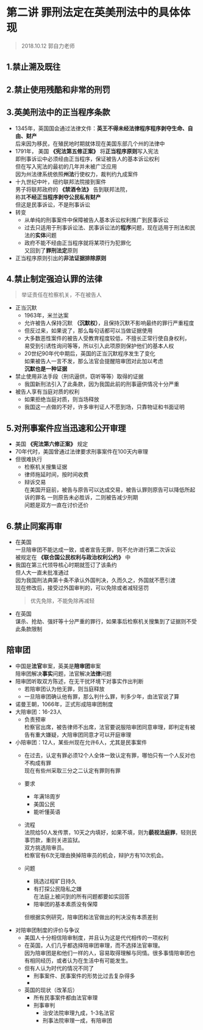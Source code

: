 # 第二讲 罪刑法定在英美刑法中的具体体现
> 2018.10.12 郭自力老师

## 1.禁止溯及既往

## 2.禁止使用残酷和非常的刑罚

## 3.英美刑法中的正当程序条款
* 1345年，英国国会通过法律文件：**英王不得未经法律程序程序剥夺生命、自由、财产**  
  后来因为移民，在殖民地时期就体现在美国东部几个州的法律中    
* 1791年， 美国 **《宪法第五修正案》** 将**正当程序原则**写入宪法  
  即刑事诉讼中必须经由正当程序，保证被告人的基本诉讼权利  
  但在写入宪法的最初的几年并未被广泛应用  
  因为州法律系统依照**州法**行使权力，裁判约九成案件
* 十九世纪中叶，纽约联邦法院接到案件  
  男子将联邦政府的 **《禁酒令法》** 告到联邦法院，  
  称其**不经正当程序剥夺公民私有财产**  
  但这是民事诉讼，不是刑事诉讼  
* 转变
    * 从单纯的刑事案件中保障被告人基本诉讼权利推广到民事诉讼
    * 过去只适用于刑事诉讼法、民事诉讼法的**程序**问题，现在适用于刑法和民法的**实体**问题
    * 政府不能不经由正当程序就将某项行为犯罪化  
    又回到了**罪刑法定**原则
* 正当程序原则引出的**非法证据排除原则**


## 4.禁止制定强迫认罪的法律
> 举证责任在检察机关，不在被告人
* 正当沉默
    * 1963年，米兰达案
    * 允许被告人保持沉默 **（沉默权）**，且保持沉默不影响最终的罪行严重程度
    * 但反过来，如果说了，那么每句话都可以当做证据使用
    * 大多数恶性案件的被告人受教育程度较低，不擅长正常行使自身权利，  
      易受到引诱性询问等等，所以引入此项原则保护他们的基本人权
    * 20世纪90年代中期后，英国的正当沉默程序发生了变化  
      如果被告人一言不发，那么法官会提醒陪审团对此加以考虑  
    **沉默也是一种证据**
* 禁止使用非法手段（刑讯逼供，窃听等等）取得的证据
    * 我国新刑法引入了此条款，因为我国此前的刑事逼供情况十分严重
* 被告人享有当庭对质的权利
    * 如果拒绝当庭对质，则当场释放
    * 我国这一点做的不好，许多审判证人不愿到场，只靠物证和书面证明
## 5.对刑事案件应当迅速和公开审理
* 美国 **《宪法第六修正案》** 规定
* 70年代时，美国曾通过法律要求刑事案件在100天内审理
* 但很难执行     
    * 检察机关搜集证据  
    * 律师拖延时间，按时间收费
    * 辩诉交易  
      在美国开庭前，被告与原告可以达成交易，被告认罪则原告可以降低所起诉的罪名 一则原告未必胜诉，二则被告减少刑期  
      问题是双方一直在讨价还价  
## 6.禁止同案再审
* 在美国  
  一旦陪审团不能达成一致，或者宣告无罪，则不允许进行第二次诉讼  
  被规定在 **《联合国公民权利与政治权利公约》** 中
* 我国在第三代领导核心时期就签订了该条约  
  但人大一直未批准通过  
  因为我国刑法典第十条不承认外国判决，久而久之，外国就不愿引渡  
  现在修改后，接受过外国审判的，可以免除或者减轻惩罚
  > 优先免除，不能免除再减轻
* 在英国  
	谋杀、抢劫、强奸等十分严重的罪行，如果事后检察机关搜集到了证据则不受此条款限制

## 陪审团
* 中国是**法官**审案，英美是**陪审团**审案  
	陪审团解决**事实**问题，法官解决**法律**问题
* 陪审团听取双方陈述，在无干扰环境下对事实作出判断
	* 若陪审团认为他无罪，则当庭释放
	* 一旦陪审团确认他有罪，那么判什么罪，判多少年，由法官说了算
* 诺曼王朝，1066年，正式形成陪审团制度
* 大陪审团：16-23人
	*	负责预审  
		检察官出席，被告律师不出席，法官要说服陪审团同意审理，即判定有被告有重大嫌疑，大陪审团同意才可以开庭审理  
* 小陪审团：12人，某些州现在允许6人，尤其是民事案件
	* 在过去，认定有罪必须12个人全体一致认定有罪，哪怕只有一个人反对也不构成有罪  
		现在有些州采取三分之二认定有罪则有罪
	* 要求
		* 年满18周岁
		* 美国公民
		* 能听懂英语
	* 流程  
		法院给50人发传票，10天之内填好，如果不填，则为**藐视法庭罪**，轻则民事罚款，重则关进监狱。  
		双方挑选陪审员。  
		检察官有6次无理由换掉陪审员的机会，辩护方有10次机会。
	* 问题
		* 挑选过程旷日持久
		* 有打探公民隐私之嫌  
			在法庭上被问到的所有问题都要如实回答
		* 陪审团的基本素质没有保障  
	
		但根据实例研究，陪审团和法官做出的判决没有本质差别  
* 对陪审团制度的评价与争议
	* 美国人十分相信陪审制度，并且认为这是代代相传的一项权利  
	* 在英国，人们几乎都选择陪审团审理，而不选择法官审理。  
		因为陪审团是和他们一样的人，容易取得理解与同情。很多事情陪审团也有相同经历，或者认为在生活中有可能发生。
	* 但有人认为时代的情况不同了
		* 刑事案件、民事案件的形势比过去复杂得多
		* 
	* 英国的现状（改革后）
		* 所有民事案件都由法官审理
		* 刑事审判
			* 治安法院审理九成，1-3名法官
			* 刑事法院审理一成，有陪审团
